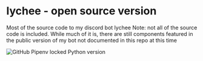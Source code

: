 # lychee - open source version
Most of the source code to my discord bot lychee
Note: not all of the source code is included. While much of it is, there are still components featured in the public version of my bot not documented in this repo at this time

![GitHub Pipenv locked Python version](https://img.shields.io/github/pipenv/locked/python-version/Prodsamshields/lychee)
